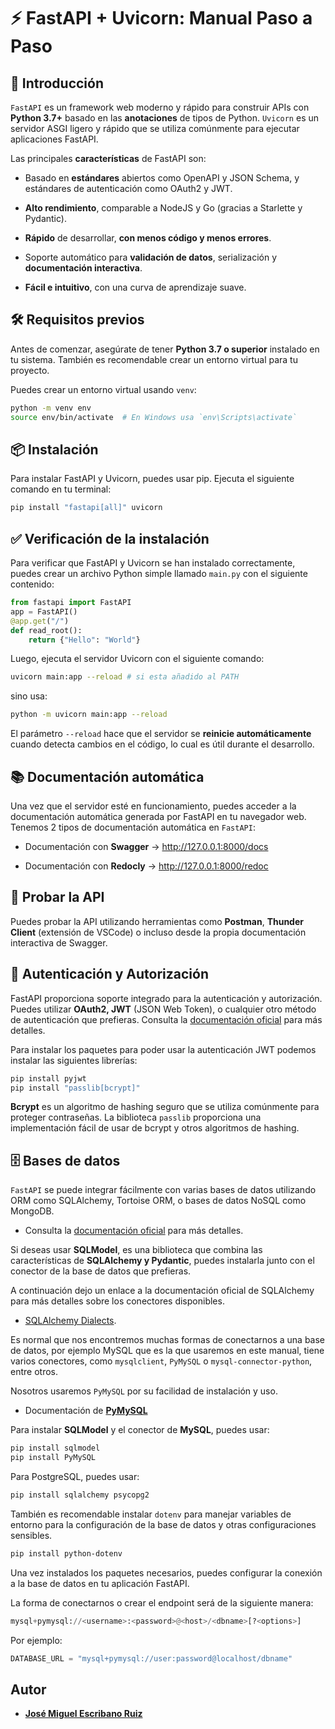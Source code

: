 # ⚡ FastAPI + Uvicorn: Manual Paso a Paso

## 📖 Introducción

`FastAPI` es un framework web moderno y rápido para construir APIs con **Python 3.7+** basado en las **anotaciones** de tipos de Python. `Uvicorn` es un servidor ASGI ligero y rápido que se utiliza comúnmente para ejecutar aplicaciones FastAPI.

Las principales **características** de FastAPI son:

- Basado en **estándares** abiertos como OpenAPI y JSON Schema, y estándares de autenticación como OAuth2 y JWT.
  
- **Alto rendimiento**, comparable a NodeJS y Go (gracias a Starlette y Pydantic).
  
- **Rápido** de desarrollar, **con menos código y menos errores**.
  
- Soporte automático para **validación de datos**, serialización y **documentación interactiva**.
  
- **Fácil e intuitivo**, con una curva de aprendizaje suave.

## 🛠️ Requisitos previos

Antes de comenzar, asegúrate de tener **Python 3.7 o superior** instalado en tu sistema. También es recomendable crear un entorno virtual para tu proyecto.

Puedes crear un entorno virtual usando `venv`:

```bash
python -m venv env
source env/bin/activate  # En Windows usa `env\Scripts\activate`
```

## 📦 Instalación

Para instalar FastAPI y Uvicorn, puedes usar pip. Ejecuta el siguiente comando en tu terminal:

```bash
pip install "fastapi[all]" uvicorn
```

## ✅ Verificación de la instalación

Para verificar que FastAPI y Uvicorn se han instalado correctamente, puedes crear un archivo Python simple llamado `main.py` con el siguiente contenido:

```python
from fastapi import FastAPI
app = FastAPI()
@app.get("/")
def read_root():
    return {"Hello": "World"}
```

Luego, ejecuta el servidor Uvicorn con el siguiente comando:

```bash
uvicorn main:app --reload # si esta añadido al PATH
```

sino usa:

```bash
python -m uvicorn main:app --reload
```

El parámetro `--reload` hace que el servidor se **reinicie automáticamente** cuando detecta cambios en el código, lo cual es útil durante el desarrollo.

## 📚 Documentación automática

Una vez que el servidor esté en funcionamiento, puedes acceder a la documentación automática generada por FastAPI en tu navegador web. Tenemos 2 tipos de documentación automática en `FastAPI`:

- Documentación con **Swagger** -> http://127.0.0.1:8000/docs
  
- Documentación con **Redocly** -> http://127.0.0.1:8000/redoc

## 🧪 Probar la API

Puedes probar la API utilizando herramientas como **Postman**, **Thunder Client** (extensión de VSCode) o incluso desde la propia documentación interactiva de Swagger.

## 🔐 Autenticación y Autorización

FastAPI proporciona soporte integrado para la autenticación y autorización. Puedes utilizar **OAuth2, JWT** (JSON Web Token), o cualquier otro método de autenticación que prefieras. Consulta la [documentación oficial](https://fastapi.tiangolo.com/tutorial/security/) para más detalles.

Para instalar los paquetes para poder usar la autenticación JWT podemos instalar las siguientes librerías:

```bash
pip install pyjwt
pip install "passlib[bcrypt]"
```

**Bcrypt** es un algoritmo de hashing seguro que se utiliza comúnmente para proteger contraseñas. La biblioteca `passlib` proporciona una implementación fácil de usar de bcrypt y otros algoritmos de hashing.

## 🗄️ Bases de datos

`FastAPI` se puede integrar fácilmente con varias bases de datos utilizando ORM como SQLAlchemy, Tortoise ORM, o bases de datos NoSQL como MongoDB.  

- Consulta la [documentación oficial](https://fastapi.tiangolo.com/tutorial/sql-databases/) para más detalles.

Si deseas usar **SQLModel**, es una biblioteca que combina las características de **SQLAlchemy y Pydantic**, puedes instalarla junto con el conector de la base de datos que prefieras. 

A continuación dejo un enlace a la documentación oficial de SQLAlchemy para más detalles sobre los conectores disponibles.

- [SQLAlchemy Dialects](https://docs.sqlalchemy.org/en/20/dialects/index.html).

Es normal que nos encontremos muchas formas de conectarnos a una base de datos, por ejemplo MySQL que es la que usaremos en este manual, tiene varios conectores, como `mysqlclient`, `PyMySQL` o  `mysql-connector-python`, entre otros. 

Nosotros usaremos `PyMySQL` por su facilidad de instalación y uso.

- Documentación de [**PyMySQL**](https://pymysql.readthedocs.io/en/latest/user/installation.html)

Para instalar **SQLModel** y el conector de **MySQL**, puedes usar:

```bash
pip install sqlmodel 
pip install PyMySQL
```

Para PostgreSQL, puedes usar:

```bash
pip install sqlalchemy psycopg2
```

También es recomendable instalar `dotenv` para manejar variables de entorno para la configuración de la base de datos y otras configuraciones sensibles.

```bash
pip install python-dotenv
```

Una vez instalados los paquetes necesarios, puedes configurar la conexión a la base de datos en tu aplicación FastAPI.

La forma de conectarnos o crear el endpoint será de la siguiente manera:

```python
mysql+pymysql://<username>:<password>@<host>/<dbname>[?<options>]
```
Por ejemplo:

```python
DATABASE_URL = "mysql+pymysql://user:password@localhost/dbname"
```

## Autor

- [**José Miguel Escribano Ruiz**](https://github.com/JMER15)



